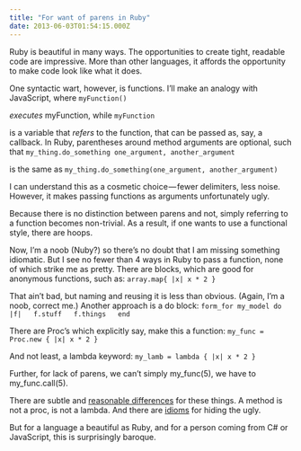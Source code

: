 ```yaml
---
title: "For want of parens in Ruby"
date: 2013-06-03T01:54:15.000Z
---
```


Ruby is beautiful in many ways. The opportunities to create tight, readable code are impressive. More than other languages, it affords the opportunity to make code look like what it does.

One syntactic wart, however, is functions. I’ll make an analogy with JavaScript, where
`myFunction()`

_executes_ myFunction, while
`myFunction`

is a variable that _refers_ to the function, that can be passed as, say, a callback. In Ruby, parentheses around method arguments are optional, such that
`my_thing.do_something one_argument, another_argument`

is the same as
`my_thing.do_something(one_argument, another_argument)`

I can understand this as a cosmetic choice — fewer delimiters, less noise. However, it makes passing functions as arguments unfortunately ugly.

Because there is no distinction between parens and not, simply referring to a function becomes non-trivial. As a result, if one wants to use a functional style, there are hoops.

Now, I’m a noob (Nuby?) so there’s no doubt that I am missing something idiomatic. But I see no fewer than 4 ways in Ruby to pass a function, none of which strike me as pretty. There are blocks, which are good for anonymous functions, such as:
`array.map{ |x| x * 2 }`

That ain’t bad, but naming and reusing it is less than obvious. (Again, I’m a noob, correct me.) Another approach is a do block:
`form_for my_model do |f|  
 f.stuff  
 f.things  
end`

There are Proc’s which explicitly say, make this a function:
`my_func = Proc.new { |x| x * 2 }`

And not least, a lambda keyword:
`my_lamb = lambda { |x| x * 2 }`

Further, for lack of parens, we can’t simply my_func(5), we have to my_func.call(5).

There are subtle and [reasonable differences](http://www.robertsosinski.com/2008/12/21/understanding-ruby-blocks-procs-and-lambdas/) for these things. A method is not a proc, is not a lambda. And there are [idioms](http://ruby-doc.org/core-2.0/Proc.html) for hiding the ugly.

But for a language a beautiful as Ruby, and for a person coming from C# or JavaScript, this is surprisingly baroque.
